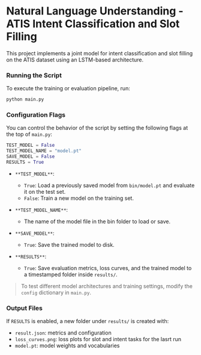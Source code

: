 # Natural Language Understanding - ATIS Intent Classification and Slot Filling

This project implements a joint model for intent classification and slot filling on the ATIS dataset using an LSTM-based architecture.

### Running the Script

To execute the training or evaluation pipeline, run:

```bash
python main.py
```

### Configuration Flags

You can control the behavior of the script by setting the following flags at the top of `main.py`:

```python
TEST_MODEL = False
TEST_MODEL_NAME = "model.pt"
SAVE_MODEL = False
RESULTS = True
```

- `**TEST_MODEL**`:  
  - `True`: Load a previously saved model from `bin/model.pt` and evaluate it on the test set.  
  - `False`: Train a new model on the training set.

- `**TEST_MODEL_NAME**`:
  - The name of the model file in the bin folder to load or save.

- `**SAVE_MODEL**`:  
  - `True`: Save the trained model to disk.

- `**RESULTS**`:  
  - `True`: Save evaluation metrics, loss curves, and the trained model to a timestamped folder inside `results/`.

> To test different model architectures and training settings, modify the `config` dictionary in `main.py`.

### Output Files

If `RESULTS` is enabled, a new folder under `results/` is created with:
- `result.json`: metrics and configuration
- `loss_curves.png`: loss plots for slot and intent tasks for the lasrt run
- `model.pt`: model weights and vocabularies
